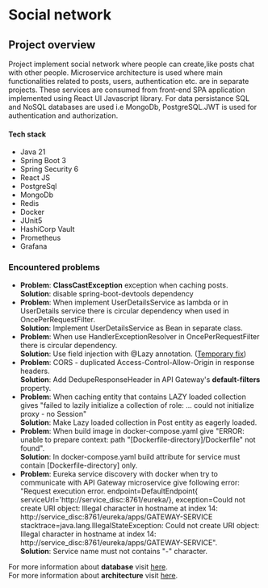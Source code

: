<h1>Social network</h1>

<h2>Project overview</h2>
<p>Project implement social network where people can create,like posts chat with other people. Microservice architecture is used where
main functionalities related to posts, users, authentication etc. are in separate projects. These services are consumed from front-end SPA application implemented using React UI Javascript library. For data persistance SQL and NoSQL databases are used i.e MongoDb, PostgreSQL.JWT is used for authentication and authorization. 

</p>

<h4>Tech stack</h4>
<ul>
  <li>Java 21</li>
  <li>Spring Boot 3</li>
  <li>Spring Security 6</li>
  <li>React JS</li>
  <li>PostgreSql</li>
  <li>MongoDb</li>
  <li>Redis</li>
  <li>Docker</li>
  <li>JUnit5</li>
  <li>HashiCorp Vault</li>
  <li>Prometheus</li>
  <li>Grafana</li>
</ul> 
<h3>Encountered problems</h3>
<ul>
    <li><b>Problem</b>: <b>ClassCastException</b> exception when caching posts. <br>
        <b>Solution</b>: disable spring-boot-devtools dependency  </li>
    <li><b>Problem</b>: When implement UserDetailsService as lambda or in UserDetails service there is circular dependency when used in OncePerRequestFilter. <br>
        <b>Solution</b>: Implement UserDetailsService as Bean in separate class.</li>
    <li><b>Problem</b>: When use HandlerExceptionResolver in OncePerRequestFilter there is circular dependency.<br>
        <b>Solution</b>: Use field injection with @Lazy annotation. (<u>Temporary fix</u>)</li>
    <li><b>Problem</b>: CORS - duplicated Access-Control-Allow-Origin in response headers. <br>
        <b>Solution</b>: Add DedupeResponseHeader in API Gateway's <b>default-filters</b> property.</li>
    <li><b>Problem</b>: When caching entity that contains LAZY loaded collection gives "failed to lazily initialize a collection of role: ... could not initialize proxy - no Session"<br>
        <b>Solution</b>: Make Lazy loaded collection in Post entity as eagerly loaded.</li>
    <li><b>Problem</b>: When build image in docker-compose.yaml give "ERROR: unable to prepare context: path "[Dockerfile-directory]/Dockerfile" not found".<br>
        <b>Solution</b>: In docker-compose.yaml build attribute for service must contain [Dockerfile-directory] only.</li>
    <li><b>Problem</b>: Eureka service discovery with docker when try to communicate with API Gateway microservice give following error: "Request execution error. endpoint=DefaultEndpoint{ serviceUrl='http://service_disc:8761/eureka/}, exception=Could not create URI object: Illegal character in hostname at index 14: http://service_disc:8761/eureka/apps/GATEWAY-SERVICE stacktrace=java.lang.IllegalStateException: Could not create URI object: Illegal character in hostname at index 14: http://service_disc:8761/eureka/apps/GATEWAY-SERVICE".<br>
        <b>Solution</b>: Service name must not contains "-" character. </li>
</ul>
<p>
For more information about <b>database</b> visit  
<a href="./docs/database.md">here</a>.<br>
For more information about <b>architecture</b> visit  
<a href="./docs/architecture.md">here</a>.

</p>
